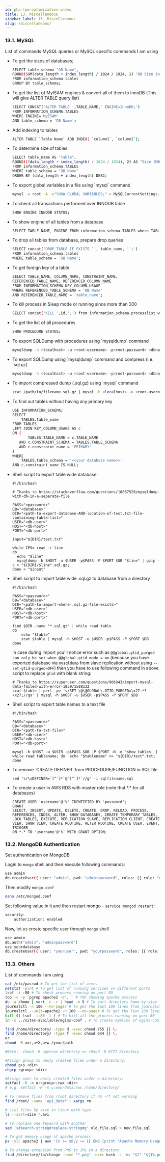 ```yaml
---
id: php-fpm-optimization-index
title: 13. Miscellaneous
sidebar_label: 13. Miscellaneous
slug: /miscellaneous/
---
```


### 13.1. MySQL

List of commands MySQL queries or MySQL specific commands I am using

<ul>
<li>To get the sizes of databases;</li>

```bash
SELECT table_schema "DB Name",
ROUND(SUM(data_length + index_length) / 1024 / 1024, 1) "DB Size in MB" 
FROM information_schema.tables 
GROUP BY table_schema;
```

<li>To get the list of MyISAM engines & convert all of them to InnoDB (This will give ALTER TABLE query list)</li>

```bash
SELECT CONCAT('ALTER TABLE ',TABLE_NAME,' ENGINE=InnoDB;') 
FROM INFORMATION_SCHEMA.TABLES
WHERE ENGINE='MyISAM'
AND table_schema = 'DB Name';
```

<li>Add indexing to tables</li>

```bash
ALTER TABLE `Table Name` ADD INDEX( `column1`, `column2`);
```

<li>To determine size of tables</li>

```bash
SELECT table_name AS "Table",
ROUND(((data_length + index_length) / 1024 / 1024), 2) AS "Size (MB)"
FROM information_schema.TABLES
WHERE table_schema = "DB Name"
ORDER BY (data_length + index_length) DESC;
```

<li>To export global variables in a file using `mysql` command</li>

```bash
mysql -u root -A -e"SHOW GLOBAL VARIABLES;" > MySQLCurrentSettings.txt
```

<li>To check all transactions performed over INNODB table</li>

```bash
SHOW ENGINE INNODB STATUS;
```

<li>To show engine of all tables from a database</li>

```bash
SELECT TABLE_NAME, ENGINE FROM information_schema.TABLES where TABLE_SCHEMA = 'DB Name';
```

<li>To drop all tables from database, prepare drop queries</li>

```bash
SELECT concat('DROP TABLE IF EXISTS `', table_name, '`;')
FROM information_schema.tables
WHERE table_schema = 'DB Name';
```

<li>To get foreign key of a table</li>

```bash
SELECT TABLE_NAME, COLUMN_NAME, CONSTRAINT_NAME,
REFERENCED_TABLE_NAME, REFERENCED_COLUMN_NAME
FROM INFORMATION_SCHEMA.KEY_COLUMN_USAGE
WHERE REFERENCED_TABLE_SCHEMA = 'DB Name'
AND REFERENCED_TABLE_NAME = 'table_name';
```

<li>To kill process in Sleep mode or running since more than 300</li>

```bash
SELECT concat('KILL ',id,';') from information_schema.processlist where Command='Sleep'; or SELECT concat('KILL ',id,';') from information_schema.processlist where Time>'300';
```

<li>To get the list of all procedures</li>

```bash
SHOW PROCEDURE STATUS;
```

<li>To export SQLDump with procedures using `mysqldump` command</li>

```bash
mysqldump -h <localhost> -u <root-username> -p<root-password> <dbname> --routines > /filename.sql
```

<li>To export SQLDump using `mysqldump` command and compress (i.e. .sql.gz)</li>

```bash
mysqldump -h <localhost> -u <root-username> -p<root-password> <dbname> --routines | gzip -c > /path/to/filename.sql.gz
```

<li>To import compressed dump (.sql.gz) using `mysql` command</li>

```bash
zcat /path/to/filename.sql.gz | mysql -h <localhost> -u <root-username> -p<root-password> <dbname>
```

<li>To find out tables without having any primary key</li>

```bash
USE INFORMATION_SCHEMA;
SELECT 
    TABLES.table_name
FROM TABLES
LEFT JOIN KEY_COLUMN_USAGE AS c 
ON (
       TABLES.TABLE_NAME = c.TABLE_NAME
   AND c.CONSTRAINT_SCHEMA = TABLES.TABLE_SCHEMA
   AND c.constraint_name = 'PRIMARY'
)
WHERE 
    TABLES.table_schema = '<<your database name>>'
AND c.constraint_name IS NULL;
```

<li>Shell script to export table wide database </li>

```
#!/bin/bash

# Thanks to https://stackoverflow.com/questions/10867520/mysqldump-with-db-in-a-separate-file

PASS="<password>"
DB="<database>"
DIR="<path-to-export-database-AND-location-of-test.txt-file-containing-table-list>"
USER="<db-user>"
HOST="<db-host>"
PORT="<db-port>"

input="${DIR}/test.txt"

while IFS= read -r line
do
  echo "$line"
  mysqldump -h $HOST -u $USER -p$PASS -P $PORT $DB "$line" | gzip -c > "${DIR}/$line".sql.gz;
done < "$input"
```

<li>Shell script to import table wide .sql.gz to database from a directory </li>

```
#!/bin/bash

PASS="<password>"
DB="<database>"
DIR="<path-to-import-where-.sql.gz-file-exists>"
USER="<db-user>"
HOST="<db-host>"
PORT="<db-port>"

find $DIR -name "*.sql.gz" | while read table
do
    echo "$table"
    zcat $table | mysql -h $HOST -u $USER -p$PASS -P $PORT $DB
done
```

In case during import you'll notice error such as `@@global.gtid_purged can only be set when @@global.gtid_mode = on` (because you have exported database via `mysqldump` from slave replication without using `--set-gtid-purged=OFF`) then you have to use following command in above script to replace `gtid` with blank string:

```
# Thanks to https://superuser.com/questions/906843/import-mysql-data-failed-with-error-1839/1588132
zcat $table | perl -pe 's/SET \@\@GLOBAL\.GTID_PURGED=\x27.*?\x27;//gs' | mysql -h $HOST -u $USER -p$PASS -P $PORT $DB
```

<li>Shell script to export table names to a text file </li>

```
#!/bin/bash

PASS="<password>"
DB="<database>"
DIR="<path-to-txt-file>"
USER="<db-user>"
HOST="<db-host>"
PORT="<db-port>"

mysql -h $HOST -u $USER -p$PASS $DB -P $PORT -N -e 'show tables' | while read tablename; do  echo "$tablename" >> "${DIR}/test".txt; done
```

<li>To remove `CREATE DEFINER` from PROCEDURE/FUNCTION in SQL file </li>

```
sed 's/\sDEFINER=`[^`]*`@`[^`]*`//g' -i sqlfilename.sql
```

<li>To create a user in AWS RDS with master role (note that *.* for all databases)</li>

```
CREATE USER 'username'@'%' IDENTIFIED BY 'password';
GRANT
SELECT, INSERT, UPDATE, DELETE, CREATE, DROP, RELOAD, PROCESS, REFERENCES, INDEX, ALTER, SHOW DATABASES, CREATE TEMPORARY TABLES, LOCK TABLES, EXECUTE, REPLICATION SLAVE, REPLICATION CLIENT, CREATE VIEW, SHOW VIEW, CREATE ROUTINE, ALTER ROUTINE, CREATE USER, EVENT, TRIGGER
ON *.* TO 'username'@'%' WITH GRANT OPTION;
```

</ul>

### 13.2. MongoDB Authentication

Set authentication on MongoDB

Login to `mongo` shell and then execute following commands:
```bash
use admin
db.createUser({ user: "admin", pwd: "adminpassword", roles: [{ role: "userAdminAnyDatabase", db: "admin" }] })
```

Then modify `mongo.conf`
```bash
nano /etc/mongod.conf
```

Set following value in it and then restart mongo - `service mongod restart`:
```bash
security:
    authorization: enabled
```
Now, let us create specific user through `mongo` shell
```bash
use admin
db.auth("admin", "adminpassword")
use yourdatabase
db.createUser({ user: "youruser", pwd: "yourpassword", roles: [{ role: "dbOwner", db: "yourdatabase" }] })
```

### 13.3. Others

List of commands I am using
```bash
cat /etc/passwd # To get the list of users
netstat -plnt # To get list of running services on different ports
lsof -i :80 # To check process running on port 80
top -c -p `pgrep apache2 -d','` # TOP showing apache process
du -a /home | sort -n -r | head -n 5 # To sort directory home by size
journalctl -n 100 --no-pager # To get the last 100 lines from journalctl
journalctl --unit=apache2 -n 100 --no-pager # To get the last 100 lines from journalctl of apache2 service
kill $( lsof -i:80 -t ) # To kill all the process running on port 80
ln -s ../sites-available/nginx-conf . # To create symlink of nginx-conf file from ../sites-available directory to current directory (.)

find /home/directory/ -type d -exec chmod 755 {} \;
find /home/directory/ -type f -exec chmod 644 {} \;
or
chmod -R a=r,a+X,u+w /your/path

#Note:  chmod -R ugo+rwx directory == chmod -R 0777 directory

#Assign group to newly created files under a directory:
chmod g+s <dir>
chgrp <group> <dir>

#Assign user to newly created files under a directory:
setfacl -R -m u:<group>:rwx <dir>
# e.g. setfacl -R -m u:www-data:rwx /home/directory/

# To remove files from /root directory if rm -rf not working
find /root/ -name 'api_data*'| xargs rm

# List files by size in linux with type
ls --sort=size *.avi

# To replace one keyword with another 
sed 's#search-string#replace-string#g' old_file.sql > new_file.sql

# To get memory usage of apache process
ps -ylC apache2 | awk '{x += $8;y += 1} END {print "Apache Memory Usage (MB): "x/1024; print "Average Proccess Size (MB): "x/((y-1)*1024)}'

# To change extension from PNG to JPG in a directory
find /directory/to/change -name "*.png" -exec bash -c 'mv "$1" "${1%.png}".jpg' - '{}' \;

```
